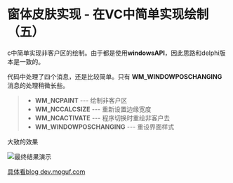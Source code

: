 # 窗体皮肤实现 - 在VC中简单实现绘制（五）

c中简单实现非客户区的绘制。由于都是使用**windowsAPI**，因此思路和delphi版本是一致的。

代码中处理了四个消息，还是比较简单。只有 **WM_WINDOWPOSCHANGING** 消息的处理稍微长些。

> - **WM_NCPAINT**            --- 绘制非客户区
> - **WM_NCCALCSIZE**         --- 重新设置边缘宽度 
> - **WM_NCACTIVATE**         --- 程序切换时重绘非客户去 
> - **WM_WINDOWPOSCHANGING**  --- 重设界面样式 

大致的效果

![最终结果演示](http://www.moguf.com/imgs/dev/winskin/0503.gif)

[具体看blog dev.moguf.com](http://dev.moguf.com/post/devwinskin05)




